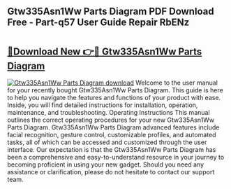 ## Gtw335Asn1Ww Parts Diagram PDF Download Free - Part-q57 User Guide Repair RbENz

# <h2><a href="http://dfilgxl.blite.top/?on=Gtw335Asn1Ww+Parts+Diagram">🔗Download New 👉🔴 Gtw335Asn1Ww Parts Diagram</a></h2>

[![Gtw335Asn1Ww Parts Diagram download](https://i.imgur.com/lujVjoI.png)](http://dfilgxl.blite.top/?on=Gtw335Asn1Ww+Parts+Diagram)
Welcome to the user manual for your recently bought Gtw335Asn1Ww Parts Diagram. This guide is here to help you navigate the features and functions of your product with ease. Inside, you will find detailed instructions for installation, operation, maintenance, and troubleshooting. Operating Instructions This manual outlines the correct operating procedures for your new Gtw335Asn1Ww Parts Diagram. Gtw335Asn1Ww Parts Diagram advanced features include facial recognition, gesture control, customizable profiles, and automated tasks, all of which can be accessed and customized through the user interface. Our expectation is that the Gtw335Asn1Ww Parts Diagram has been a comprehensive and easy-to-understand resource in your journey to becoming proficient in using your new gadget. Should you need any assistance or clarification, please do not hesitate to contact our support team.
